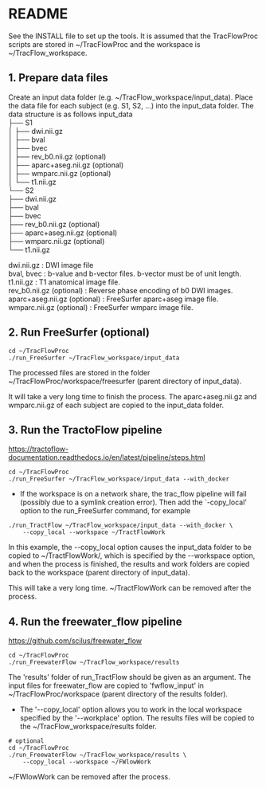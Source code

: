# README
See the INSTALL file to set up the tools. It is assumed that the TracFlowProc scripts are stored in ~/TracFlowProc and the workspace is ~/TracFlow_workspace.

## 1. Prepare data files
Create an input data folder (e.g. ~/TracFlow_workspace/input_data).
Place the data file for each subject (e.g. S1, S2, ...) into the
input_data folder.
The data structure is as follows
input_data  
        ├── S1  
        │ ├── dwi.nii.gz  
        │ ├── bval  
        │ ├── bvec  
        │ ├── rev_b0.nii.gz (optional)  
        │ ├── aparc+aseg.nii.gz (optional)  
        │ ├── wmparc.nii.gz (optional)  
        │ └── t1.nii.gz  
        └── S2  
          ├── dwi.nii.gz  
          ├── bval  
          ├── bvec  
          ├── rev_b0.nii.gz (optional)  
          ├── aparc+aseg.nii.gz (optional)  
          ├── wmparc.nii.gz (optional)  
          └── t1.nii.gz  

dwi.nii.gz : DWI image file  
bval, bvec : b-value and b-vector files. b-vector must be of unit length.  
t1.nii.gz : T1 anatomical image file.  
rev_b0.nii.gz (optional) : Reverse phase encoding of b0 DWI images.
aparc+aseg.nii.gz (optional) : FreeSurfer aparc+aseg image file.
wmparc.nii.gz (optional) : FreeSurfer wmparc image file.

## 2. Run FreeSurfer (optional)
```
cd ~/TracFlowProc
./run_FreeSurfer ~/TracFlow_workspace/input_data
```
The processed files are stored in the folder ~/TracFlowProc/workspace/freesurfer (parent directory of input_data).

It will take a very long time to finish the process.
The aparc+aseg.nii.gz and wmparc.nii.gz of each subject are copied to the input_data folder.

## 3. Run the TractoFlow pipeline
https://tractoflow-documentation.readthedocs.io/en/latest/pipeline/steps.html
```
cd ~/TracFlowProc
./run_FreeSurfer ~/TracFlow_workspace/input_data --with_docker
```

* If the workspace is on a network share, the trac_flow pipeline will fail (possibly due to a symlink creation error).
Then add the `-copy_local' option to the run_FreeSurfer command, for example
```
./run_TractFlow ~/TracFlow_workspace/input_data --with_docker \
    --copy_local --workspace ~/TractFlowWork
```
In this example, the --copy_local option causes the input_data folder to be copied to ~/TractFlowWork/, which is specified by the --workspace option, and when the process is finished, the results and work folders are copied back to the workspace (parent directory of input_data).

This will take a very long time.
~/TractFlowWork can be removed after the process.

## 4. Run the freewater_flow pipeline
https://github.com/scilus/freewater_flow
```
cd ~/TracFlowProc
./run_FreewaterFlow ~/TracFlow_workspace/results
```
The 'results' folder of run_TractFlow should be given as an argument. The input files for freewater_flow are copied to 'fwflow_input' in ~/TracFlowProc/workspace (parent directory of the results folder).

* The '--copy_local' option allows you to work in the local workspace specified by the '--workplace' option. The results files will be copied to the ~/TracFlow_workspace/results folder.
```
# optional
cd ~/TracFlowProc
./run_FreewaterFlow ~/TracFlow_workspace/results \
    --copy_local --workspace ~/FWlowWork
```
~/FWlowWork can be removed after the process.

